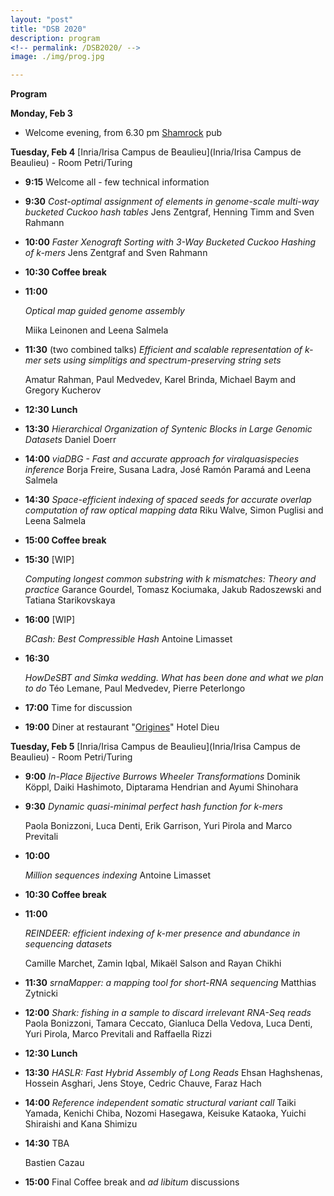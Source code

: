 ```yaml
---
layout: "post"
title: "DSB 2020"
description: program
<!-- permalink: /DSB2020/ -->
image: ./img/prog.jpg

---
```


**Program**

**Monday, Feb 3**

* Welcome evening, from 6.30 pm [Shamrock](http://www.leshamrockrennes.com) pub

**Tuesday, Feb 4** [Inria/Irisa Campus de Beaulieu](Inria/Irisa Campus de Beaulieu) - Room Petri/Turing

* **9:15** 
  Welcome all - few technical information

* **9:30** 
  *Cost-optimal assignment of elements in genome-scale multi-way bucketed Cuckoo hash tables*
  Jens Zentgraf, Henning Timm and Sven Rahmann

* **10:00**
  *Faster Xenograft Sorting with 3-Way Bucketed Cuckoo Hashing of k-mers*
  Jens Zentgraf and Sven Rahmann

* **10:30 Coffee break**

* **11:00**

  *Optical map guided genome assembly*

  Miika Leinonen and Leena Salmela

* **11:30** (two combined talks)
  *Efficient and scalable representation of k-mer sets using simplitigs and spectrum-preserving string sets*

  Amatur Rahman, Paul Medvedev, Karel Brinda, Michael Baym and Gregory Kucherov

* **12:30 Lunch**

* **13:30**
  *Hierarchical Organization of Syntenic Blocks in Large Genomic Datasets*
  Daniel Doerr

* **14:00**
  *viaDBG - Fast and accurate approach for viralquasispecies inference*
  Borja Freire, Susana Ladra, José Ramón Paramá and Leena Salmela

* **14:30** 
  *Space-efficient indexing of spaced seeds for accurate overlap computation of raw optical mapping data*
  Riku Walve, Simon Puglisi and Leena Salmela

* **15:00 Coffee break**

* **15:30** [WIP] 
  
  *Computing longest common substring with k mismatches: Theory and practice*
Garance Gourdel, Tomasz Kociumaka, Jakub Radoszewski and Tatiana Starikovskaya
  
* **16:00** [WIP]

  *BCash: Best Compressible Hash*
  Antoine Limasset

* **16:30**
  
  *HowDeSBT and Simka wedding. What has been done and what we plan to do*
Téo Lemane, Paul Medvedev, Pierre Peterlongo
  
* **17:00** Time for discussion

* **19:00** Diner at restaurant "[Origines](http://origines-rennes.fr/)" Hotel Dieu



**Tuesday, Feb 5** [Inria/Irisa Campus de Beaulieu](Inria/Irisa Campus de Beaulieu) - Room Petri/Turing

* **9:00**
  *In-Place Bijective Burrows Wheeler Transformations*
  Dominik Köppl, Daiki Hashimoto, Diptarama Hendrian and Ayumi Shinohara

* **9:30**
  *Dynamic quasi-minimal perfect hash function for k-mers*

  Paola Bonizzoni, Luca Denti, Erik Garrison, Yuri Pirola and Marco Previtali

* **10:00**

  *Million sequences indexing*
  Antoine Limasset

* **10:30 Coffee break** 

* **11:00**

  *REINDEER: efficient indexing of k-mer presence and abundance in sequencing datasets*

  Camille Marchet, Zamin Iqbal, Mikaël Salson and Rayan Chikhi

* **11:30**
  *srnaMapper: a mapping tool for short-RNA sequencing*
  Matthias Zytnicki

* **12:00**
  *Shark: fishing in a sample to discard irrelevant RNA-Seq reads*
  Paola Bonizzoni, Tamara Ceccato, Gianluca Della Vedova, Luca Denti, Yuri Pirola, Marco Previtali and Raffaella Rizzi

* **12:30 Lunch**

* **13:30**
  *HASLR: Fast Hybrid Assembly of Long Reads*
  Ehsan Haghshenas, Hossein Asghari, Jens Stoye, Cedric Chauve, Faraz Hach

* **14:00**
  *Reference independent somatic structural variant call*
  Taiki Yamada, Kenichi Chiba, Nozomi Hasegawa, Keisuke Kataoka, Yuichi Shiraishi and Kana Shimizu

* **14:30**
  TBA

  Bastien Cazau

* **15:00** Final Coffee break and *ad libitum* discussions